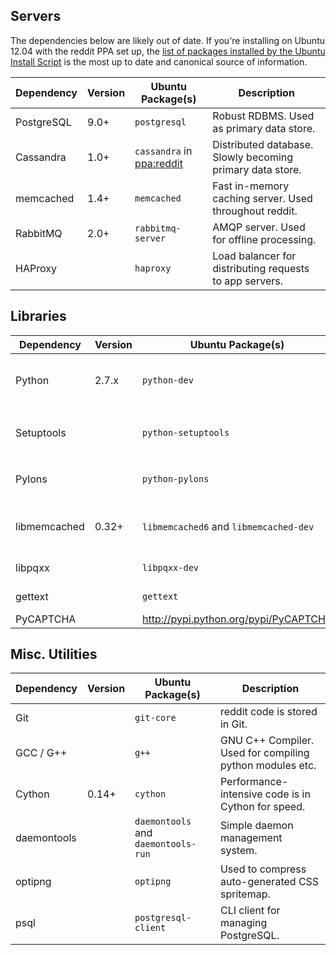 ## Servers

The dependencies below are likely out of date. If you're installing on Ubuntu 12.04 with the reddit PPA set up, the [list of packages installed by the Ubuntu Install Script](https://github.com/reddit/reddit/blob/master/install-reddit.sh#L117-L162) is the most up to date and canonical source of information.

Dependency   | Version | Ubuntu Package(s)                      | Description
-------------|---------|----------------------------------------|----------------------------------------------------------
PostgreSQL   | 9.0+    | `postgresql`                           | Robust RDBMS. Used as primary data store.
Cassandra    | 1.0+  | `cassandra` in [ppa:reddit](https://launchpad.net/~reddit/+archive/ppa)              | Distributed database. Slowly becoming primary data store. 
memcached    | 1.4+    | `memcached`                            | Fast in-memory caching server. Used throughout reddit.
RabbitMQ     | 2.0+    | `rabbitmq-server`                      | AMQP server. Used for offline processing.
HAProxy      |         | `haproxy`                              | Load balancer for distributing requests to app servers.

## Libraries

Dependency   | Version | Ubuntu Package(s)                      | Description
-------------|---------|----------------------------------------|----------------------------------------------------------
Python       | 2.7.x   | `python-dev`                           | Headers for building python modules.
Setuptools   |         | `python-setuptools`                    | Provides `easy_install` and support for `setup.py`.
Pylons       |         | `python-pylons`                        | Python Web application framework
libmemcached | 0.32+   | `libmemcached6` and `libmemcached-dev` | For communication with memcached.
libpqxx      |         | `libpqxx-dev`                          | C++ library for PostgreSQL.
gettext      |         | `gettext`                              | Used for i18n support.
PyCAPTCHA    |         | http://pypi.python.org/pypi/PyCAPTCHA  |

## Misc. Utilities

Dependency   | Version | Ubuntu Package(s)                      | Description
-------------|---------|----------------------------------------|----------------------------------------------------------
Git          |         | `git-core`                             | reddit code is stored in Git.
GCC / G++    |         | `g++`                                  | GNU C++ Compiler. Used for compiling python modules etc.
Cython       | 0.14+   | `cython`                               | Performance-intensive code is in Cython for speed.
daemontools  |         | `daemontools` and `daemontools-run`    | Simple daemon management system.
optipng      |         | `optipng`                              | Used to compress auto-generated CSS spritemap.
psql         |         | `postgresql-client`                    | CLI client for managing PostgreSQL.